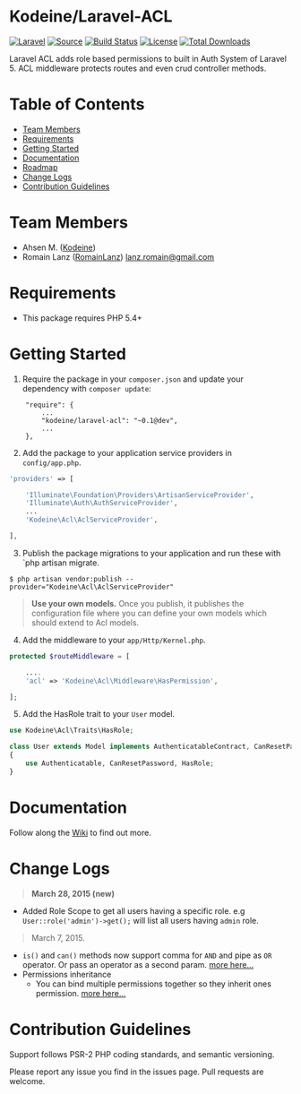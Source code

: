 
# Kodeine/Laravel-ACL

[![Laravel](https://img.shields.io/badge/Laravel-~5.0-orange.svg?style=flat-square)](http://laravel.com)
[![Source](http://img.shields.io/badge/source-kodeine/laravel--acl-blue.svg?style=flat-square)](https://github.com/kodeine/laravel-acl/)
[![Build Status](http://img.shields.io/travis/kodeine/laravel--acl/master.svg?style=flat-square)](https://travis-ci.org/kodeine/laravel-acl)
[![License](http://img.shields.io/badge/license-MIT-brightgreen.svg?style=flat-square)](https://tldrlegal.com/license/mit-license)
[![Total Downloads](http://img.shields.io/packagist/dt/kodeine/laravel-acl.svg?style=flat-square)](https://packagist.org/packages/kodeine/laravel-acl)

Laravel ACL adds role based permissions to built in Auth System of Laravel 5. ACL middleware protects routes and even crud controller methods.

# Table of Contents
 * [Team Members](#team-members)
 * [Requirements](#requirements)
 * [Getting Started](#getting-started)
 * [Documentation](#documentation)
 * [Roadmap](#roadmap)
 * [Change Logs](#change-logs)
 * [Contribution Guidelines](#contribution-guidelines)

# <a name="team-members"></a>Team Members

 * Ahsen M. ([Kodeine](https://github.com/kodeine))
 * Romain Lanz ([RomainLanz](https://github.com/romainlanz)) <lanz.romain@gmail.com>

# <a name="requirements"></a>Requirements

 * This package requires PHP 5.4+

# <a name="getting-started"></a>Getting Started

 1. Require the package in your `composer.json` and update your dependency with `composer update`:

```
    "require": {
        ...
        "kodeine/laravel-acl": "~0.1@dev",
        ...
    },

```

 2. Add the package to your application service providers in `config/app.php`.

```php
'providers' => [

    'Illuminate\Foundation\Providers\ArtisanServiceProvider',
    'Illuminate\Auth\AuthServiceProvider',
    ...
    'Kodeine\Acl\AclServiceProvider',

],
```

 3. Publish the package migrations to your application and run these with `php artisan migrate.

```
$ php artisan vendor:publish --provider="Kodeine\Acl\AclServiceProvider"
```

>**Use your own models.**
>Once you publish, it publishes the configuration file where you can define your own models which should extend to Acl models.

 4. Add the middleware to your `app/Http/Kernel.php`.

```php
protected $routeMiddleware = [

    ....
    'acl' => 'Kodeine\Acl\Middleware\HasPermission',

];
```

 5. Add the HasRole trait to your `User` model.

```php
use Kodeine\Acl\Traits\HasRole;

class User extends Model implements AuthenticatableContract, CanResetPasswordContract
{
    use Authenticatable, CanResetPassword, HasRole;
}
```

# <a name="documentation"></a>Documentation

Follow along the [Wiki](https://github.com/kodeine/laravel-acl/wiki) to find out more.

# <a name="change-logs"></a>Change Logs

> **March 28, 2015 (new)**

* Added Role Scope to get all users having a specific role. e.g `User::role('admin')->get();` will list all users having `admin` role.

> March 7, 2015.


* `is()` and `can()` methods now support comma for `AND` and pipe as `OR` operator. Or pass an operator as a second param. [more here...](https://github.com/kodeine/laravel-acl/wiki/Validate-Permissions-and-Roles)
* Permissions inheritance
    * You can bind multiple permissions together so they inherit ones permission. [more here...](https://github.com/kodeine/laravel-acl/wiki/Permissions-Inheritance)

# <a name="contribution-guidelines"></a>Contribution Guidelines

Support follows PSR-2 PHP coding standards, and semantic versioning.

Please report any issue you find in the issues page.
Pull requests are welcome.
